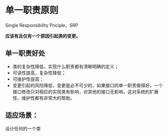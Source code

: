 # 单一职责原则

Single Responsibility Priciple，SRP

**应该有且仅有一个原因引起类的变更。**

## 单一职责好处

- 类的复杂性降低，实现什么职责都有清晰明确的定义；
- 可读性提高，复杂性降低；
- 可维护性提高；
- 变更引起的风险降低，变更是必不可少的，如果接口的单一职责做得好，一个接口修改只对相应的实现类有影响，对其他的接口无影响，这对系统的扩展性、维护性都有非常大的帮助。

## 适应场景：

设计任何的一个类